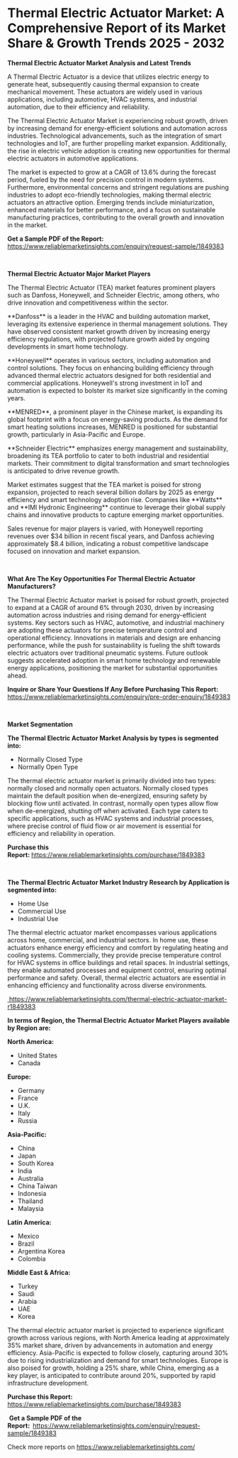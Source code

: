 <p><h1>Thermal Electric Actuator Market: A Comprehensive Report of its Market Share & Growth Trends 2025 - 2032</h1></p><p><strong>Thermal Electric Actuator Market Analysis and Latest Trends</strong></p>
<p><p>A Thermal Electric Actuator is a device that utilizes electric energy to generate heat, subsequently causing thermal expansion to create mechanical movement. These actuators are widely used in various applications, including automotive, HVAC systems, and industrial automation, due to their efficiency and reliability.</p><p>The Thermal Electric Actuator Market is experiencing robust growth, driven by increasing demand for energy-efficient solutions and automation across industries. Technological advancements, such as the integration of smart technologies and IoT, are further propelling market expansion. Additionally, the rise in electric vehicle adoption is creating new opportunities for thermal electric actuators in automotive applications.</p><p>The market is expected to grow at a CAGR of 13.6% during the forecast period, fueled by the need for precision control in modern systems. Furthermore, environmental concerns and stringent regulations are pushing industries to adopt eco-friendly technologies, making thermal electric actuators an attractive option. Emerging trends include miniaturization, enhanced materials for better performance, and a focus on sustainable manufacturing practices, contributing to the overall growth and innovation in the market.</p></p>
<p><strong>Get a Sample PDF of the Report:&nbsp;</strong> <a href="https://www.reliablemarketinsights.com/enquiry/request-sample/1849383?utm_campaign=2204&utm_medium=2&utm_source=Github&utm_content=ia&utm_term=11042025&utm_id=thermal-electric-actuator">https://www.reliablemarketinsights.com/enquiry/request-sample/1849383</a></p>
<p>&nbsp;</p>
<p><strong>Thermal Electric Actuator Major Market Players</strong></p>
<p><p>The Thermal Electric Actuator (TEA) market features prominent players such as Danfoss, Honeywell, and Schneider Electric, among others, who drive innovation and competitiveness within the sector.</p><p>**Danfoss** is a leader in the HVAC and building automation market, leveraging its extensive experience in thermal management solutions. They have observed consistent market growth driven by increasing energy efficiency regulations, with projected future growth aided by ongoing developments in smart home technology.</p><p>**Honeywell** operates in various sectors, including automation and control solutions. They focus on enhancing building efficiency through advanced thermal electric actuators designed for both residential and commercial applications. Honeywell's strong investment in IoT and automation is expected to bolster its market size significantly in the coming years.</p><p>**MENRED**, a prominent player in the Chinese market, is expanding its global footprint with a focus on energy-saving products. As the demand for smart heating solutions increases, MENRED is positioned for substantial growth, particularly in Asia-Pacific and Europe.</p><p>**Schneider Electric** emphasizes energy management and sustainability, broadening its TEA portfolio to cater to both industrial and residential markets. Their commitment to digital transformation and smart technologies is anticipated to drive revenue growth.</p><p>Market estimates suggest that the TEA market is poised for strong expansion, projected to reach several billion dollars by 2025 as energy efficiency and smart technology adoption rise. Companies like **Watts** and **IMI Hydronic Engineering** continue to leverage their global supply chains and innovative products to capture emerging market opportunities.</p><p>Sales revenue for major players is varied, with Honeywell reporting revenues over $34 billion in recent fiscal years, and Danfoss achieving approximately $8.4 billion, indicating a robust competitive landscape focused on innovation and market expansion.</p></p>
<p>&nbsp;</p>
<p><strong>What Are The Key Opportunities For Thermal Electric Actuator Manufacturers?</strong></p>
<p><p>The Thermal Electric Actuator market is poised for robust growth, projected to expand at a CAGR of around 6% through 2030, driven by increasing automation across industries and rising demand for energy-efficient systems. Key sectors such as HVAC, automotive, and industrial machinery are adopting these actuators for precise temperature control and operational efficiency. Innovations in materials and design are enhancing performance, while the push for sustainability is fueling the shift towards electric actuators over traditional pneumatic systems. Future outlook suggests accelerated adoption in smart home technology and renewable energy applications, positioning the market for substantial opportunities ahead.</p></p>
<p><strong>Inquire or Share Your Questions If Any Before Purchasing This Report:</strong> <a href="https://www.reliablemarketinsights.com/enquiry/pre-order-enquiry/1849383?utm_campaign=2204&utm_medium=2&utm_source=Github&utm_content=ia&utm_term=11042025&utm_id=thermal-electric-actuator">https://www.reliablemarketinsights.com/enquiry/pre-order-enquiry/1849383</a></p>
<p>&nbsp;</p>
<p><strong>Market Segmentation</strong></p>
<p><strong>The Thermal Electric Actuator Market Analysis by types is segmented into:</strong></p>
<p><ul><li>Normally Closed Type</li><li>Normally Open Type</li></ul></p>
<p><p>The thermal electric actuator market is primarily divided into two types: normally closed and normally open actuators. Normally closed types maintain the default position when de-energized, ensuring safety by blocking flow until activated. In contrast, normally open types allow flow when de-energized, shutting off when activated. Each type caters to specific applications, such as HVAC systems and industrial processes, where precise control of fluid flow or air movement is essential for efficiency and reliability in operation.</p></p>
<p><strong>Purchase this Report:&nbsp;</strong><a href="https://www.reliablemarketinsights.com/purchase/1849383?utm_campaign=2204&utm_medium=2&utm_source=Github&utm_content=ia&utm_term=11042025&utm_id=thermal-electric-actuator">https://www.reliablemarketinsights.com/purchase/1849383</a></p>
<p>&nbsp;</p>
<p><strong>The Thermal Electric Actuator Market Industry Research by Application is segmented into:</strong></p>
<p><ul><li>Home Use</li><li>Commercial Use</li><li>Industrial Use</li></ul></p>
<p><p>The thermal electric actuator market encompasses various applications across home, commercial, and industrial sectors. In home use, these actuators enhance energy efficiency and comfort by regulating heating and cooling systems. Commercially, they provide precise temperature control for HVAC systems in office buildings and retail spaces. In industrial settings, they enable automated processes and equipment control, ensuring optimal performance and safety. Overall, thermal electric actuators are essential in enhancing efficiency and functionality across diverse environments.</p></p>
<p><a href="https://www.reliablemarketinsights.com/thermal-electric-actuator-market-r1849383?utm_campaign=2204&utm_medium=2&utm_source=Github&utm_content=ia&utm_term=11042025&utm_id=thermal-electric-actuator">&nbsp;https://www.reliablemarketinsights.com/thermal-electric-actuator-market-r1849383</a></p>
<p><strong>In terms of Region, the Thermal Electric Actuator Market Players available by Region are:</strong></p>
<p>
    <p> <strong> North America: </strong>
        <ul>
            <li>United States</li>
            <li>Canada</li>
        </ul>
        </p> 
    <p> <strong> Europe: </strong>
        <ul>
            <li>Germany</li>
            <li>France</li>
            <li>U.K.</li>
            <li>Italy</li>
            <li>Russia</li>
        </ul>
        </p> 
    <p> <strong> Asia-Pacific: </strong>
        <ul>
            <li>China</li>
            <li>Japan</li>
            <li>South Korea</li>
            <li>India</li>
            <li>Australia</li>
            <li>China Taiwan</li>
            <li>Indonesia</li>
            <li>Thailand</li>
            <li>Malaysia</li>
        </ul>
        </p> 
    <p> <strong> Latin America: </strong>
        <ul>
            <li>Mexico</li>
            <li>Brazil</li>
            <li>Argentina Korea</li>
            <li>Colombia</li>
        </ul>
        </p> 
    <p> <strong> Middle East & Africa: </strong>
        <ul>
            <li>Turkey</li>
            <li>Saudi</li>
            <li>Arabia</li>
            <li>UAE</li>
            <li>Korea</li>
        </ul>
    </p>
    </p>
<p><p>The thermal electric actuator market is projected to experience significant growth across various regions, with North America leading at approximately 35% market share, driven by advancements in automation and energy efficiency. Asia-Pacific is expected to follow closely, capturing around 30% due to rising industrialization and demand for smart technologies. Europe is also poised for growth, holding a 25% share, while China, emerging as a key player, is anticipated to contribute around 20%, supported by rapid infrastructure development.</p></p>
<p><strong>Purchase this Report: </strong><a href="https://www.reliablemarketinsights.com/purchase/1849383?utm_campaign=2204&utm_medium=2&utm_source=Github&utm_content=ia&utm_term=11042025&utm_id=thermal-electric-actuator">https://www.reliablemarketinsights.com/purchase/1849383</a></p>
<p>&nbsp;<strong>Get a Sample PDF of the Report:&nbsp;&nbsp;</strong><a href="https://www.reliablemarketinsights.com/enquiry/request-sample/1849383?utm_campaign=2204&utm_medium=2&utm_source=Github&utm_content=ia&utm_term=11042025&utm_id=thermal-electric-actuator">https://www.reliablemarketinsights.com/enquiry/request-sample/1849383</a></p>
<p><strong></strong></p>
<p>Check more reports on <a href="https://www.reliablemarketinsights.com/?utm_campaign=2204&utm_medium=2&utm_source=Github&utm_content=ia&utm_term=11042025&utm_id=thermal-electric-actuator">https://www.reliablemarketinsights.com/</a></p>